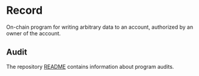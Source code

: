 # Record

On-chain program for writing arbitrary data to an account, authorized by an
owner of the account.

## Audit

The repository [README](https://github.com/miraland-labs/miraland-program-library#audits)
contains information about program audits.
